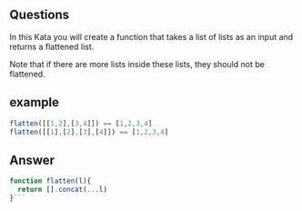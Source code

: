 ## Questions
In this Kata you will create a function that takes a list of lists as an input and returns a flattened list.

Note that if there are more lists inside these lists, they should not be flattened.

## example
```javascript
flatten([[1,2],[3,4]]) == [1,2,3,4]
flatten([[1],[2],[3],[4]]) == [1,2,3,4]
```

## Answer
```javascript
function flatten(l){
  return [].concat(...l)
}```